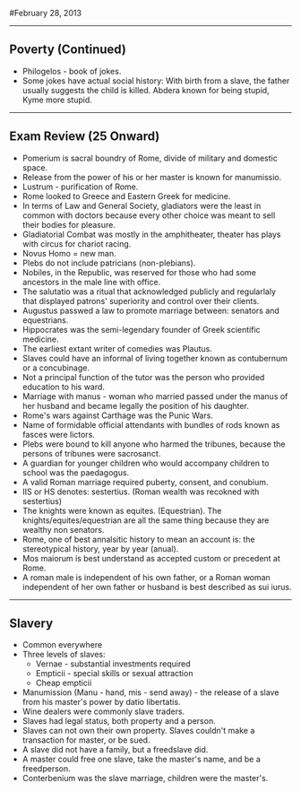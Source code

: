 #February 28, 2013
***
## Poverty (Continued)
-	Philogelos - book of jokes.
-	Some jokes have actual social history: With birth from a slave, the father usually suggests the child is killed. Abdera known for being stupid, Kyme more stupid.
***
## Exam Review (25 Onward)
-	Pomerium is sacral boundry of Rome, divide of military and domestic space.
-	Release from the power of his or her master is known for manumissio.
-	Lustrum - purification of Rome.
-	Rome looked to Greece and Eastern Greek for medicine.
-	In terms of Law and General Society, gladiators were the least in common with doctors because every other choice was meant to sell their bodies for pleasure.
-	Gladiatorial Combat was mostly in the amphitheater, theater has plays with circus for chariot racing.
-	Novus Homo = new man.
-	Plebs do not include patricians (non-plebians).
-	Nobiles, in the Republic, was reserved for those who had some ancestors in the male line with office.
-	The salutatio was a ritual that acknowledged publicly and regularlaly that displayed patrons' superiority and control over their clients.
-	Augustus passwed a law to promote marriage between: senators and equestrians.
-	Hippocrates was the semi-legendary founder of Greek scientific medicine.
-	The earliest extant writer of comedies was Plautus.
-	Slaves could have an informal of living together known as contubernum or a concubinage.
-	Not a principal function of the tutor was the person who provided education to his ward.
-	Marriage with manus - woman who married passed under the manus of her husband and became legally the position of his daughter.
-	Rome's wars against Carthage was the Punic Wars.
-	Name of formidable official attendants with bundles of rods known as fasces were lictors.
-	Plebs were bound to kill anyone who harmed the tribunes, because the persons of tribunes were sacrosanct.
-	A guardian for younger children who would accompany children to school was the paedagogus.
-	A valid Roman marriage required puberty, consent, and conubium.
-	IIS or HS denotes: sestertius. (Roman wealth was recokned with sestertius)
-	The knights were known as equites. (Equestrian). The knights/equites/equestrian are all the same thing because they are wealthy non senators.
-	Rome, one of best annalsitic history to mean an account is: the stereotypical history, year by year (anual).
-	Mos maiorum is best understand as accepted custom or precedent at Rome.
-	A roman male is independent of his own father, or a Roman woman independent of her own father or husband is best described as sui iurus.
***
## Slavery
-	Common everywhere
-	Three levels of slaves:
	-	Vernae - substantial investments required
	-	Empticii - special skills or sexual attraction
	-	Cheap empticii
-	Manumission (Manu - hand, mis - send away) - the release of a slave from his master's power by datio libertatis.
-	Wine dealers were commonly slave traders.
-	Slaves had legal status, both property and a person.
-	Slaves can not own their own property. Slaves couldn't make a transaction for master, or be sued.
-	A slave did not have a family, but a freedslave did.
-	A master could free one slave, take the master's name, and be a freedperson.
-	Conterbenium was the slave marriage, children were the master's.